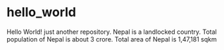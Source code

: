 # hello_world
Hello World! just another repository.
Nepal is a landlocked country.
Total population of Nepal is about 3 crore.
Total area of Nepal is 1,47,181 sqkm
